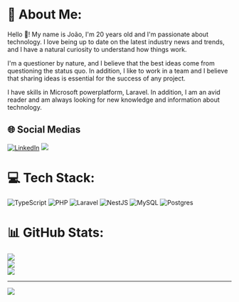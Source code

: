 # 💫 About Me:

Hello 👋! My name is João, I'm 20 years old and I'm passionate about technology. I love being up to date on the latest industry news and trends, and I have a natural curiosity to understand how things work.

I'm a questioner by nature, and I believe that the best ideas come from questioning the status quo. In addition, I like to work in a team and I believe that sharing ideas is essential for the success of any project.

I have skills in Microsoft powerplatform, Laravel. In addition, I am an avid reader and am always looking for new knowledge and information about technology.


## 🌐 Social Medias
[![LinkedIn](https://img.shields.io/badge/-LinkedIn-%230077B5?style=for-the-badge&logo=linkedin&logoColor=white)](https://linkedin.com/in/joão-alencar-6b5b44220) 
<a href='mailto:joao.dev321@gmail.com'><img src='https://img.shields.io/badge/-Gmail-%23333?style=for-the-badge&logo=gmail&logoColor=white'></a>

# 💻 Tech Stack:
![TypeScript](https://img.shields.io/badge/typescript-%23007ACC.svg?style=for-the-badge&logo=typescript&logoColor=white) ![PHP](https://img.shields.io/badge/php-%23777BB4.svg?style=for-the-badge&logo=php&logoColor=white) ![Laravel](https://img.shields.io/badge/laravel-%23FF2D20.svg?style=for-the-badge&logo=laravel&logoColor=white) ![NestJS](https://img.shields.io/badge/nestjs-%23E0234E.svg?style=for-the-badge&logo=nestjs&logoColor=white) ![MySQL](https://img.shields.io/badge/mysql-%2300f.svg?style=for-the-badge&logo=mysql&logoColor=white) ![Postgres](https://img.shields.io/badge/postgres-%23316192.svg?style=for-the-badge&logo=postgresql&logoColor=white)
# 📊 GitHub Stats:
![](https://github-readme-stats.vercel.app/api?username=eoBraad&theme=material-palenight&hide_border=false&include_all_commits=false&count_private=false)<br/>
![](https://github-readme-streak-stats.herokuapp.com/?user=eoBraad&theme=material-palenight&hide_border=false)<br/>
![](https://github-readme-stats.vercel.app/api/top-langs/?username=eoBraad&theme=material-palenight&hide_border=false&include_all_commits=false&count_private=false&layout=compact)

---
[![](https://visitcount.itsvg.in/api?id=eoBraad&icon=2&color=6)](https://visitcount.itsvg.in)
